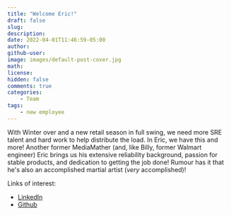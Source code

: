 ```yaml
---
title: "Welcome Eric!"
draft: false
slug:
description:
date: 2022-04-01T11:46:59-05:00
author:
github-user:
image: images/default-post-cover.jpg
math:
license:
hidden: false
comments: true
categories:
    - Team
tags:
    - new employee
---
```

With Winter over and a new retail season in full swing, we need more SRE talent and hard work to help distribute the load. In Eric, we have this and more! Another former MediaMather (and, like Billy, former Walmart engineer) Eric brings us his extensive reliability background, passion for stable products, and dedication to getting the job done! Rumour has it that he's also an accomplished martial artist (_very_ accomplished)!

Links of interest:

* [LinkedIn](https://www.linkedin.com/in/eric-man-05492317/)
* [Github](https://github.com/ericmanlol)
